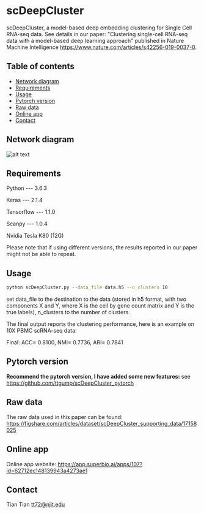 # scDeepCluster
scDeepCluster, a model-based deep embedding clustering for Single Cell RNA-seq data. See details in our paper: "Clustering single-cell RNA-seq data with a model-based deep learning approach" published in Nature Machine Intelligence https://www.nature.com/articles/s42256-019-0037-0.

## Table of contents
- [Network diagram](#diagram)
- [Requirements](#requirements)
- [Usage](#usage)
- [Pytorch version](#pytorch_version)
- [Raw data](#data)
- [Online app](#app)
- [Contact](#contact)

## <a name="diagram"></a>Network diagram

![alt text](https://github.com/ttgump/scDeepCluster/blob/master/network.png?raw=True)

## <a name="requirements"></a>Requirements

Python --- 3.6.3

Keras --- 2.1.4

Tensorflow --- 1.1.0

Scanpy --- 1.0.4

Nvidia Tesla K80 (12G)

Please note that if using different versions, the results reported in our paper might not be able to repeat.

## <a name="usage"></a>Usage

```sh
python scDeepCluster.py --data_file data.h5 --n_clusters 10
```

set data_file to the destination to the data (stored in h5 format, with two components X and Y, where X is the cell by gene count matrix and Y is the true labels), n_clusters to the number of clusters.

The final output reports the clustering performance, here is an example on 10X PBMC scRNA-seq data:

Final: ACC= 0.8100, NMI= 0.7736, ARI= 0.7841

## <a name="pytorch_version"></a>Pytorch version

**Recommend the pytorch version, I have added some new features:** see https://github.com/ttgump/scDeepCluster_pytorch

## <a name="data"></a>Raw data

The raw data used in this paper can be found: https://figshare.com/articles/dataset/scDeepCluster_supporting_data/17158025

## <a name="app"></a>Online app

Online app website: https://app.superbio.ai/apps/107?id=62712ec148139943a4273ae1

## <a name="contact"></a>Contact

Tian Tian tt72@njit.edu
